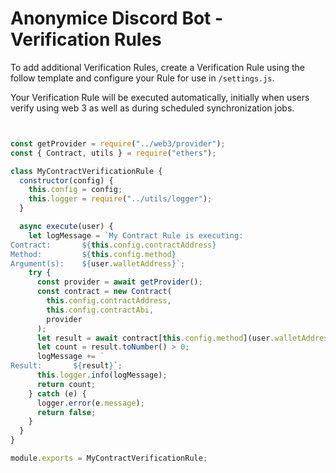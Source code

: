 # Anonymice Discord Bot - Verification Rules

To add additional Verification Rules, create a Verification Rule 
using the follow template and configure your Rule for use in 
`/settings.js`. 

Your Verification Rule will be executed automatically, initially
when users verify using web 3 as well as during scheduled 
synchronization jobs.

```js


const getProvider = require("../web3/provider");
const { Contract, utils } = require("ethers");

class MyContractVerificationRule {
  constructor(config) {
    this.config = config;
    this.logger = require("../utils/logger");
  }

  async execute(user) {
    let logMessage = `My Contract Rule is executing:
Contract:       ${this.config.contractAddress}
Method:         ${this.config.method}
Argument(s):    ${user.walletAddress}`;
    try {
      const provider = await getProvider();
      const contract = new Contract(
        this.config.contractAddress,
        this.config.contractAbi,
        provider
      );
      let result = await contract[this.config.method](user.walletAddress);
      let count = result.toNumber() > 0;
      logMessage += `
Result:       ${result}`;
      this.logger.info(logMessage);
      return count;
    } catch (e) {
      logger.error(e.message);
      return false;
    }
  }
}

module.exports = MyContractVerificationRule;

```